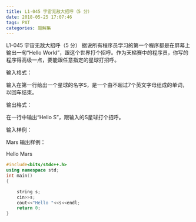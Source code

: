 ```yaml
---
title: L1-045 宇宙无敌大招呼（5 分）
date: 2018-05-25 17:07:46
tags: PAT
categories: 题解集
---
```


L1-045 宇宙无敌大招呼（5 分）
据说所有程序员学习的第一个程序都是在屏幕上输出一句“Hello World”，跟这个世界打个招呼。作为天梯赛中的程序员，你写的程序得高级一点，要能跟任意指定的星球打招呼。

输入格式：

输入在第一行给出一个星球的名字S，是一个由不超过7个英文字母组成的单词，以回车结束。

输出格式：

在一行中输出“Hello S”，跟输入的S星球打个招呼。

输入样例：

Mars
输出样例：

Hello Mars

```cpp
#include<bits/stdc++.h>
using namespace std;
int main()
{

    string s;
    cin>>s;
    cout<<"Hello "<<s<<endl;
    return 0;
}

```